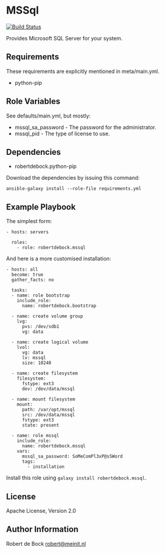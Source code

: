 MSSql
=========

[![Build Status](https://travis-ci.org/robertdebock/ansible-role-mssql.svg?branch=master)](https://travis-ci.org/robertdebock/ansible-role-mssql)

Provides Microsoft SQL Server for your system.

Requirements
------------

These requirements are explicitly mentioned in meta/main.yml.
- python-pip

Role Variables
--------------

See defaults/main.yml, but mostly:
- mssql_sa_password - The password for the administrator.
- mssql_pid - The type of license to use.

Dependencies
------------

- robertdebock.python-pip

Download the dependencies by issuing this command:
```
ansible-galaxy install --role-file requirements.yml
```

Example Playbook
----------------

The simplest form:
```
- hosts: servers

  roles:
    - role: robertdebock.mssql
```

And here is a more customised installation:
```
- hosts: all
  become: true
  gather_facts: no

  tasks:
  - name: role bootstrap
    include_role:
      name: robertdebock.bootstrap

  - name: create volume group
    lvg:
      pvs: /dev/sdb1
      vg: data

  - name: create logical volume
    lvol:
      vg: data
      lv: mssql
      size: 10240

  - name: create filesystem
    filesystem:
      fstype: ext3
      dev: /dev/data/mssql

  - name: mount filesystem
    mount:
      path: /var/opt/mssql
      src: /dev/data/mssql
      fstype: ext3
      state: present

  - name: role mssql
    include_role:
      name: robertdebock.mssql
    vars:
      mssql_sa_password: SoMeComPl3xP@sSWord
      tags:
        - installation
```

Install this role using `galaxy install robertdebock.mssql`.

License
-------

Apache License, Version 2.0

Author Information
------------------

Robert de Bock <robert@meinit.nl>
